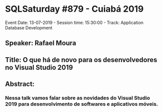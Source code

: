 # SQLSaturday #879 - Cuiabá 2019
Event Date: 13-07-2019 - Session time: 15:30:00 - Track: Application  Database Development
## Speaker: Rafael Moura
## Title: O que há de novo para os desenvolvedores no Visual Studio 2019
## Abstract:
### Nessa talk vamos falar sobre as novidades do Visual Studio 2019 para desenvolvimento de softwares e aplicativos móveis.
